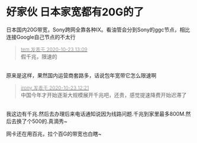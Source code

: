 # 好家伙 日本家宽都有20G的了


日本国内20G带宽，Sony跨网全靠各种IX。看油管会分到Sony的ggc节点，相比连接Google自己节点的不太行

<div class="quote"><blockquote><font size="2"><a href="https://www.hostloc.com/forum.php?mod=redirect&amp;goto=findpost&amp;pid=9340688&amp;ptid=757551" target="_blank"><font color="#999999">tem 发表于 2020-10-23 13:09</font></a></font><br />
假千兆，限速的</blockquote></div><br />
原来是这样，果然国内运营商套路多，话说包年宽带它怎么限速啊

<div class="quote"><blockquote><font size="2"><a href="https://www.hostloc.com/forum.php?mod=redirect&amp;goto=findpost&amp;pid=9340429&amp;ptid=757551" target="_blank"><font color="#999999">irony 发表于 2020-10-23 12:21</font></a></font><br />
中国今年才开始逐渐大规模展开千兆吧，还贵，感觉提速降费开始迟滞了</blockquote></div><br />
我这边有千兆.然后去办理后来电话通知说因为线路问题.千兆到家里最多800M.然后去换了个500的.真滴秀~

网卡还在用百兆，拉个百G的带宽也白瞎~ 
